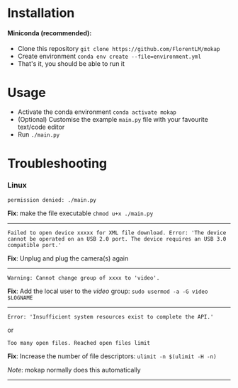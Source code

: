 # Installation

#### Miniconda (recommended):
* Clone this repository `git clone https://github.com/FlorentLM/mokap`
* Create environment `conda env create --file=environment.yml`
* That's it, you should be able to run it

# Usage

* Activate the conda environment `conda activate mokap`
* (Optional) Customise the example `main.py` file with your favourite text/code editor
* Run `./main.py`

# Troubleshooting

### Linux

    permission denied: ./main.py

**Fix**: make the file executable `chmod u+x ./main.py`

---

    Failed to open device xxxxx for XML file download. Error: 'The device cannot be operated on an USB 2.0 port. The device requires an USB 3.0 compatible port.'

**Fix**: Unplug and plug the camera(s) again

---

    Warning: Cannot change group of xxxx to 'video'.

**Fix**:  Add the local user to the *video* group: `sudo usermod -a -G video $LOGNAME`

---

    Error: 'Insufficient system resources exist to complete the API.'
    
or
    
    Too many open files. Reached open files limit

**Fix**:  Increase the number of file descriptors: `ulimit -n $(ulimit -H -n)`

_Note_: mokap normally does this automatically

---